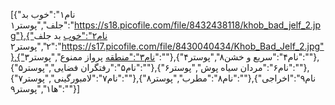 [{"نام۱":"خوب بد جلف","پوستر۱":"https://s18.picofile.com/file/8432438118/khob_bad_jelf_2.jpg"},{"نام۲":"خوب بد جلف ۲","پوستر۲":"https://s17.picofile.com/file/8430040434/Khob_Bad_Jelf_2.jpg"},{"نام۳":"منطقه پرواز ممنوع","پوستر۳":""},{"نام۴":"سریع و خشن۸","پوستر۴":""},{"نام۵":"رفتگران فضایی","پوستر۵":""},{"نام۶":"مردان سیاه پوش","پوستر۶":""},{"نام۷":"لامبورگینی","پوستر۷":""},{"نام۸":"مطرب","پوستر۸":""},{"نام۹":"اخراجی ها۱","پوستر۹":""}]
